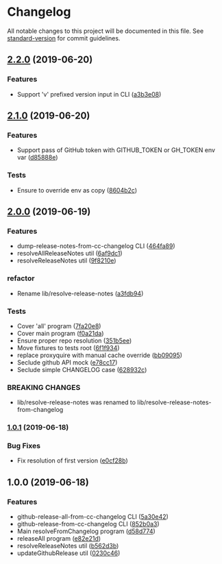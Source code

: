 # Changelog

All notable changes to this project will be documented in this file. See [standard-version](https://github.com/conventional-changelog/standard-version) for commit guidelines.

## [2.2.0](https://github.com/medikoo/gh-release-from-cc-changelog/compare/v2.1.0...v2.2.0) (2019-06-20)

### Features

- Support 'v' prefixed version input in CLI ([a3b3e08](https://github.com/medikoo/gh-release-from-cc-changelog/commit/a3b3e08))

## [2.1.0](https://github.com/medikoo/gh-release-from-cc-changelog/compare/v2.0.0...v2.1.0) (2019-06-20)

### Features

- Support pass of GitHub token with GITHUB_TOKEN or GH_TOKEN env var ([d85888e](https://github.com/medikoo/gh-release-from-cc-changelog/commit/d85888e))

### Tests

- Ensure to override env as copy ([8604b2c](https://github.com/medikoo/gh-release-from-cc-changelog/commit/8604b2c))

## [2.0.0](https://github.com/medikoo/gh-release-from-cc-changelog/compare/v1.0.1...v2.0.0) (2019-06-19)

### Features

- dump-release-notes-from-cc-changelog CLI ([464fa89](https://github.com/medikoo/gh-release-from-cc-changelog/commit/464fa89))
- resolveAllReleaseNotes util ([6af9dc1](https://github.com/medikoo/gh-release-from-cc-changelog/commit/6af9dc1))
- resolveReleaseNotes util ([9f8210e](https://github.com/medikoo/gh-release-from-cc-changelog/commit/9f8210e))

### refactor

- Rename lib/resolve-release-notes ([a3fdb94](https://github.com/medikoo/gh-release-from-cc-changelog/commit/a3fdb94))

### Tests

- Cover 'all' program ([7fa20e8](https://github.com/medikoo/gh-release-from-cc-changelog/commit/7fa20e8))
- Cover main program ([f0a21da](https://github.com/medikoo/gh-release-from-cc-changelog/commit/f0a21da))
- Ensure proper repo resolution ([351b5ee](https://github.com/medikoo/gh-release-from-cc-changelog/commit/351b5ee))
- Move fixtures to tests root ([6f1f934](https://github.com/medikoo/gh-release-from-cc-changelog/commit/6f1f934))
- replace proxyquire with manual cache override ([bb09095](https://github.com/medikoo/gh-release-from-cc-changelog/commit/bb09095))
- Seclude github API mock ([e78cc17](https://github.com/medikoo/gh-release-from-cc-changelog/commit/e78cc17))
- Seclude simple CHANGELOG case ([628932c](https://github.com/medikoo/gh-release-from-cc-changelog/commit/628932c))

### BREAKING CHANGES

- lib/resolve-release-notes was renamed to lib/resolve-release-notes-from-changelog

### [1.0.1](https://github.com/medikoo/gh-release-from-cc-changelog/compare/v1.0.0...v1.0.1) (2019-06-18)

### Bug Fixes

- Fix resolution of first version ([e0cf28b](https://github.com/medikoo/gh-release-from-cc-changelog/commit/e0cf28b))

## 1.0.0 (2019-06-18)

### Features

- github-release-all-from-cc-changelog CLI ([5a30e42](https://github.com/medikoo/gh-release-from-cc-changelog/commit/5a30e42))
- github-release-from-cc-changelog CLI ([852b0a3](https://github.com/medikoo/gh-release-from-cc-changelog/commit/852b0a3))
- Main resolveFromChangelog program ([d58d774](https://github.com/medikoo/gh-release-from-cc-changelog/commit/d58d774))
- releaseAll program ([e82e21d](https://github.com/medikoo/gh-release-from-cc-changelog/commit/e82e21d))
- resolveReleaseNotes util ([b562d3b](https://github.com/medikoo/gh-release-from-cc-changelog/commit/b562d3b))
- updateGithubRelease util ([0230c46](https://github.com/medikoo/gh-release-from-cc-changelog/commit/0230c46))
